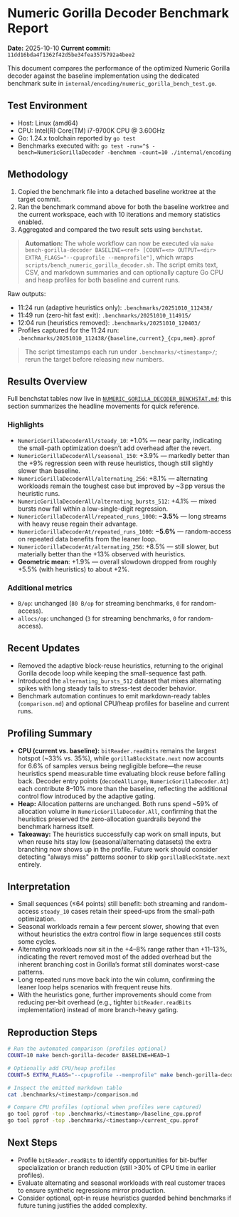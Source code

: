 # Numeric Gorilla Decoder Benchmark Report

**Date:** 2025-10-10
**Current commit:** `11dd16bda4f1362f42d5be34fea3575792a4bee2`

This document compares the performance of the optimized Numeric Gorilla decoder against the baseline implementation using the dedicated benchmark suite in `internal/encoding/numeric_gorilla_bench_test.go`.

## Test Environment
- Host: Linux (amd64)
- CPU: Intel(R) Core(TM) i7-9700K CPU @ 3.60GHz
- Go: 1.24.x toolchain reported by `go test`
- Benchmarks executed with: `go test -run=^$ -bench=NumericGorillaDecoder -benchmem -count=10 ./internal/encoding`

## Methodology
1. Copied the benchmark file into a detached baseline worktree at the target commit.
2. Ran the benchmark command above for both the baseline worktree and the current workspace, each with 10 iterations and memory statistics enabled.
3. Aggregated and compared the two result sets using `benchstat`.

> **Automation:** The whole workflow can now be executed via `make bench-gorilla-decoder BASELINE=<ref> [COUNT=<n> OUTPUT=<dir> EXTRA_FLAGS="--cpuprofile --memprofile"]`, which wraps `scripts/bench_numeric_gorilla_decoder.sh`.
> The script emits text, CSV, and markdown summaries and can optionally capture Go CPU and heap profiles for both baseline and current runs.

Raw outputs:
- 11:24 run (adaptive heuristics only): `.benchmarks/20251010_112438/`
- 11:49 run (zero-hit fast exit): `.benchmarks/20251010_114915/`
- 12:04 run (heuristics removed): `.benchmarks/20251010_120403/`
- Profiles captured for the 11:24 run: `.benchmarks/20251010_112438/{baseline,current}_{cpu,mem}.pprof`

> The script timestamps each run under `.benchmarks/<timestamp>/`; rerun the target before releasing new numbers.

## Results Overview

Full benchstat tables now live in [`NUMERIC_GORILLA_DECODER_BENCHSTAT.md`](./NUMERIC_GORILLA_DECODER_BENCHSTAT.md); this section summarizes the headline movements for quick reference.

### Highlights
- `NumericGorillaDecoderAll/steady_10`: +1.0% — near parity, indicating the small-path optimization doesn’t add overhead after the revert.
- `NumericGorillaDecoderAll/seasonal_150`: +3.9% — markedly better than the +9% regression seen with reuse heuristics, though still slightly slower than baseline.
- `NumericGorillaDecoderAll/alternating_256`: +8.1% — alternating workloads remain the toughest case but improved by ~3 pp versus the heuristic runs.
- `NumericGorillaDecoderAll/alternating_bursts_512`: +4.1% — mixed bursts now fall within a low-single-digit regression.
- `NumericGorillaDecoderAll/repeated_runs_1000`: **−3.5%** — long streams with heavy reuse regain their advantage.
- `NumericGorillaDecoderAt/repeated_runs_1000`: **−5.6%** — random-access on repeated data benefits from the leaner loop.
- `NumericGorillaDecoderAt/alternating_256`: +8.5% — still slower, but materially better than the +13% observed with heuristics.
- **Geometric mean**: +1.9% — overall slowdown dropped from roughly +5.5% (with heuristics) to about +2%.

### Additional metrics
- `B/op`: unchanged (`80 B/op` for streaming benchmarks, `0` for random-access).
- `allocs/op`: unchanged (`3` for streaming benchmarks, `0` for random-access).

## Recent Updates

- Removed the adaptive block-reuse heuristics, returning to the original Gorilla decode loop while keeping the small-sequence fast path.
- Introduced the `alternating_bursts_512` dataset that mixes alternating spikes with long steady tails to stress-test decoder behavior.
- Benchmark automation continues to emit markdown-ready tables (`comparison.md`) and optional CPU/heap profiles for baseline and current runs.

## Profiling Summary

- **CPU (current vs. baseline):** `bitReader.readBits` remains the largest hotspot (~33% vs. 35%), while `gorillaBlockState.next` now accounts for 6.6% of samples versus being negligible before—the reuse heuristics spend measurable time evaluating block reuse before falling back. Decoder entry points (`decodeAllLarge`, `NumericGorillaDecoder.At`) each contribute 8–10% more than the baseline, reflecting the additional control flow introduced by the adaptive gating.
- **Heap:** Allocation patterns are unchanged. Both runs spend ~59% of allocation volume in `NumericGorillaDecoder.All`, confirming that the heuristics preserved the zero-allocation guardrails beyond the benchmark harness itself.
- **Takeaway:** The heuristics successfully cap work on small inputs, but when reuse hits stay low (seasonal/alternating datasets) the extra branching now shows up in the profile. Future work should consider detecting "always miss" patterns sooner to skip `gorillaBlockState.next` entirely.

## Interpretation
- Small sequences (≤64 points) still benefit: both streaming and random-access `steady_10` cases retain their speed-ups from the small-path optimization.
- Seasonal workloads remain a few percent slower, showing that even without heuristics the extra control flow in large sequences still costs some cycles.
- Alternating workloads now sit in the +4–8% range rather than +11–13%, indicating the revert removed most of the added overhead but the inherent branching cost in Gorilla’s format still dominates worst-case patterns.
- Long repeated runs move back into the win column, confirming the leaner loop helps scenarios with frequent reuse hits.
- With the heuristics gone, further improvements should come from reducing per-bit overhead (e.g., tighter `bitReader.readBits` implementation) instead of more branch-heavy gating.

## Reproduction Steps

```bash
# Run the automated comparison (profiles optional)
COUNT=10 make bench-gorilla-decoder BASELINE=HEAD~1

# Optionally add CPU/heap profiles
COUNT=5 EXTRA_FLAGS="--cpuprofile --memprofile" make bench-gorilla-decoder BASELINE=HEAD~1 OUTPUT=.benchmarks/$(date +%Y%m%d_%H%M%S)

# Inspect the emitted markdown table
cat .benchmarks/<timestamp>/comparison.md

# Compare CPU profiles (optional when profiles were captured)
go tool pprof -top .benchmarks/<timestamp>/baseline_cpu.pprof
go tool pprof -top .benchmarks/<timestamp>/current_cpu.pprof
```

## Next Steps
- Profile `bitReader.readBits` to identify opportunities for bit-buffer specialization or branch reduction (still >30% of CPU time in earlier profiles).
- Evaluate alternating and seasonal workloads with real customer traces to ensure synthetic regressions mirror production.
- Consider optional, opt-in reuse heuristics guarded behind benchmarks if future tuning justifies the added complexity.

